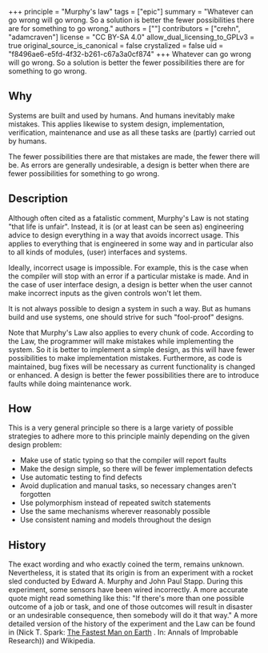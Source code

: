 +++
principle = "Murphy's law"
tags = ["epic"]
summary = "Whatever can go wrong will go wrong. So a solution is better the fewer possibilities there are for something to go wrong."
authors = [""]
contributors = ["crehn", "adamcraven"]
license = "CC BY-SA 4.0"
allow_dual_licensing_to_GPLv3 = true
original_source_is_canonical = false
crystalized = false
uid = "f8496ae6-e5fd-4f32-b261-c67a3a0cf874"
+++
Whatever can go wrong will go wrong. So a solution is better the fewer possibilities there are for something to go wrong.

## Why

Systems are built and used by humans. And humans inevitably make mistakes. This applies likewise to system design, implementation, verification, maintenance and use as all these tasks are (partly) carried out by humans.

The fewer possibilities there are that mistakes are made, the fewer there will be. As errors are generally undesirable, a design is better when there are fewer possibilities for something to go wrong.

##  Description

Although often cited as a fatalistic comment, Murphy's Law is not stating "that life is unfair". Instead, it is (or at least can be seen as) engineering advice to design everything in a way that avoids incorrect usage. This applies to everything that is engineered in some way and in particular also to all kinds of modules, (user) interfaces and systems.

Ideally, incorrect usage is impossible. For example, this is the case when the compiler will stop with an error if a particular mistake is made. And in the case of user interface design, a design is better when the user cannot make incorrect inputs as the given controls won't let them.

It is not always possible to design a system in such a way. But as humans build and use systems, one should strive for such "fool-proof" designs.

Note that Murphy's Law also applies to every chunk of code. According to the Law, the programmer will make mistakes while implementing the system. So it is better to implement a simple design, as this will have fewer possibilities to make implementation mistakes. Furthermore, as code is maintained, bug fixes will be necessary as current functionality is changed or enhanced. A design is better the fewer possibilities there are to introduce faults while doing maintenance work.




## How

This is a very general principle so there is a large variety of possible strategies to adhere more to this principle mainly depending on the given design problem:

  * Make use of static typing so that the compiler will report faults
  * Make the design simple, so there will be fewer implementation defects
  * Use automatic testing to find defects
  * Avoid duplication and manual tasks, so necessary changes aren't forgotten
  * Use polymorphism instead of repeated switch statements
  * Use the same mechanisms wherever reasonably possible
  * Use consistent naming and models throughout the design


## History

The exact wording and who exactly coined the term, remains unknown. Nevertheless, it is stated that its origin is from an experiment with a rocket sled conducted by Edward A. Murphy and John Paul Stapp. During this experiment, some sensors have been wired incorrectly. A more accurate quote might read something like this: "If there's more than one possible outcome of a job or task, and one of those outcomes will result in disaster or an undesirable consequence, then somebody will do it that way." A more detailed version of the history of the experiment and the Law can be found in (Nick T. Spark: [The Fastest Man on Earth](http://www.improb.com/airchives/paperair/volume9/v9i5/murphy/murphy0.html) . In: Annals of Improbable Research)) and Wikipedia.
